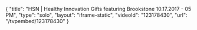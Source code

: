 {
    "title": "HSN | Healthy Innovation Gifts featuring Brookstone 10.17.2017 - 05 PM",
    "type": "solo",
    "layout": "iframe-static",
    "videoId": "123178430",
    "url": "\/tvpembed\/123178430"
}